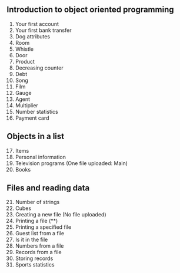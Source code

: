 ## Introduction to object oriented programming
  1. Your first account
  2. Your first bank transfer
  3. Dog attributes
  4. Room
  5. Whistle
  6. Door 
  7. Product
  8. Decreasing counter
  9. Debt
  10. Song 
  11. Film 
  12. Gauge 
  13. Agent
  14. Multiplier 
  15. Number statistics
  16. Payment card

## Objects in a list
  17. Items
  18. Personal information
  19. Television programs (One file uploaded: Main)
  20. Books

## Files and reading data
  21. Number of strings
  22. Cubes
  23. Creating a new file (No file uploaded)
  24. Printing a file (**)
  25. Printing a specified file
  26. Guest list from a file
  27. Is it in the file
  28. Numbers from a file
  29. Records from a file
  30. Storing records
  31. Sports statistics
